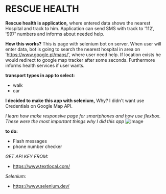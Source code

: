 # RESCUE HEALTH

**Rescue health is application,** 
where entered data shows the nearest Hospital and track to him. Application can send SMS with track to '112', '997' numbers and informs about needed help.


**How this works?**
This is page with selenium bot on server. When user will enter data, bot is going to search the nearest hospital in area on 'https://www.google.pl/maps/', where user need help. If location exists he would redirect to google map tracker after some seconds. Furthermore informs health services if user wants.


**transport types in app to select:**
* walk
* car

**I decided to make this app with selenium,**
Why? I didn't want use Credentials on Google Map API.

*I learn how make responsive page for smartphones and how use flexbox. These were the most important things why I did this app*
![image](https://user-images.githubusercontent.com/97913106/198114234-38c37fa0-84ad-4a98-97e5-34004f9aa42a.png)


**to do:**
* Flash messages
* phone number checker


*GET API KEY FROM:*
* https://www.textlocal.com/

*Selenium:*
* https://www.selenium.dev/
